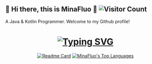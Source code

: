 ## 👻 Hi there, this is MinaFluo 👋  ![Visitor Count](https://profile-counter.glitch.me/MinaFluo/count.svg)
 
A Java & Kotlin Programmer. Welcome to my Github profile!

<h1 align="center">
	<a href="https://git.io/typing-svg"><img src="https://readme-typing-svg.demolab.com?font=Fira+Code&pause=1000&width=435&separator=%3C&lines=System.out.println(%22Hello+World+!%22);" alt="Typing SVG" /></a>
</h1>
<div align="center">

[![Readme Card](https://github-readme-stats-one-bice.vercel.app/api?username=MinaFluo&show_icons=true&line_height=40&role=OWNER,ORGANIZATION_MEMBER,COLLABORATOR)](https://github.com/MinaFluo)
[![MinaFluo's Top Languages](https://github-readme-stats.vercel.app/api/top-langs/?username=MinaFluo&show_icons=true&role=OWNER,ORGANIZATION_MEMBER,COLLABORATOR)](https://github.com/MinaFluo)

</div>
